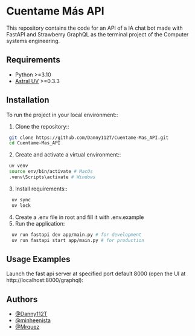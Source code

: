 
# Cuentame Más API

This repository contains the code for an API of a IA chat bot made with FastAPI and Strawberry GraphQL as the terminal project of the Computer systems engineering.

## Requirements
- Python >=3.10
- [Astral UV](https://docs.astral.sh/uv) >=0.3.3

## Installation

To run the project in your local environment::

  1. Clone the repository::
```bash
 git clone https://github.com/Danny112T/Cuentame-Mas_API.git
 cd Cuentame-Mas_API
```
  2. Create and activate a virtual environment::

```bash
 uv venv
 source env/bin/activate # MacOs
 .venv\Scripts\activate # Windows
```
  3. Install requirements::
```bash
  uv sync
  uv lock
```
  4. Create a .env file in root and fill it with .env.example
  5. Run the application:

```bash
  uv run fastapi dev app/main.py # for development
  uv run fastapi start app/main.py # for production
```


## Usage Examples

Launch the fast api server at specified port default 8000 (open the UI at http://localhost:8000/graphql):


## Authors

- [@Danny112T](https://www.github.com/Danny112T)
- [@minheenista](https://github.com/minheenista)
- [@Mrquez](https://github.com/Mrquez)
